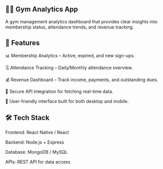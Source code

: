 ## 🏋️‍♂️ Gym Analytics App

A gym management analytics dashboard that provides clear insights into membership status, attendance trends, and revenue tracking.

## 🚀 Features

📊 Membership Analytics – Active, expired, and new sign-ups.

🗓️ Attendance Tracking – Daily/Monthly attendance overview.

💰 Revenue Dashboard – Track income, payments, and outstanding dues.

🔐 Secure API integration for fetching real-time data.

📱 User-friendly interface built for both desktop and mobile.

## 🛠️ Tech Stack

Frontend: React Native / React

Backend: Node.js + Express

Database: MongoDB / MySQL

APIs: REST API for data access
